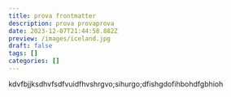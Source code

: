 ```yaml
---
title: prova frontmatter
description: prova provaprova
date: 2023-12-07T21:44:58.882Z
preview: /images/iceland.jpg
draft: false
tags: []
categories: []
---
```

kdvfbjjksdhvfsdfvuidfhvshrgvo;sihurgo;dfishgdofihbohdfgbhioh